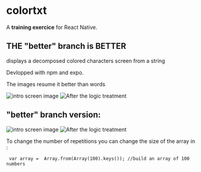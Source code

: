 # colortxt
A **training exercice** for React Native.

## THE "better" branch is BETTER

displays a decomposed colored characters screen from a string

Devlopped with npm and expo.

The images resume it better than words

![intro screen image](img1.png)
![After the logic treatment](img2.png)

## "better" branch version:


![intro screen image](better.png)
![After the logic treatment](better2.png)

To change the number of repetitions you can change the size of the array in :

` var array =  Array.from(Array(100).keys()); //build an array of 100 numbers`
